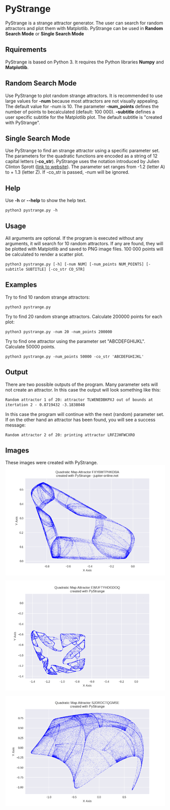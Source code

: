 # PyStrange
PyStrange is a strange attractor generator. The user can search for random attractors and plot them with Matplotlib. PyStrange can be used in **Random Search Mode** or **Single Search Mode**
## Rquirements
PyStrange is based on Python 3. It requires the Python libraries **Numpy** and **Matplotlib**.
## Random Search Mode
Use PyStrange to plot random strange attractors. It is recommended to use large values for **-num** because most attractors are not visually appealing. The default value for -num is 10. The parameter **-num_points** defines the number of points to becalculated (default: 100 000). **-subtitle** defines a user specific subtitle for the Matplotlib plot. The default subtitle is "created with PyStrange".
## Single Search Mode
Use PyStrange to find an strange attractor using a specific parameter set. The parameters for the quadratic functions are encoded as a string of 12 capital letters (**-co_str**). PyStrange uses the notation introduced by Julien Clinton Sprott ([link to website](http://sprott.physics.wisc.edu/sprott.htm)). The parameter set ranges from -1.2 (letter A) to + 1.3 (letter Z). If -co_str is passed, -num will be ignored.
## Help
Use **-h** or **--help** to show the help text.
```
python3 pystrange.py -h
```
## Usage
All arguments are optional. If the program is executed without any arguments, it will search for 10 random attractors. If any are found, they will be plotted with Matplotlib and saved to PNG image files. 100 000 points will be calculated to render a scatter plot. 
```
python3 pystrange.py [-h] [-num NUM] [-num_points NUM_POINTS] [-subtitle SUBTITLE] [-co_str CO_STR]
```
## Examples
Try to find 10 random strange attractors:
```
python3 pystrange.py
```
Try to find 20 random strange attractors. Calculate 200000 points for each plot:
```
python3 pystrange.py -num 20 -num_points 200000
```
Try to find one attractor using the parameter set "ABCDEFGHIJKL". Calculate 50000 points.
```
python3 pystrange.py -num_points 50000 -co_str 'ABCDEFGHIJKL'
```
## Output
There are two possible outputs of the program. Many parameter sets will not create an attractor. In this case the output will look something like this:
```
Random attractor 1 of 20: attractor TLWENEDBKPXJ out of bounds at itertation 2 - 0.8719432 -3.1838048
```
In this case the program will continue with the next (random) parameter set. 
If on the other hand an attractor has been found, you will see a success message:
```
Random attractor 2 of 20: printing attractor LRFZJHFWCXRO
```
## Images
These images were created with PyStrange.
![alt text](https://github.com/jupiter-online/PyStrange/blob/master/images/Quadratic%20Map%20Attractor%20FXYBMTPHKDBA.png "Quadratic Map Attractor FXYBMTPHKDBA")

![alt text](https://github.com/jupiter-online/PyStrange/blob/master/images/Quadratic%20Map%20Attractor%20EWUFTYHDGDOQ.png "Quadratic Map Attractor EWUFTYHDGDOQ")

![alt text](https://github.com/jupiter-online/PyStrange/blob/master/images/Quadratic%20Map%20Attractor%20SJDRDCTQGMSE.png "Quadratic Map Attractor SJDRDCTQGMSE")


